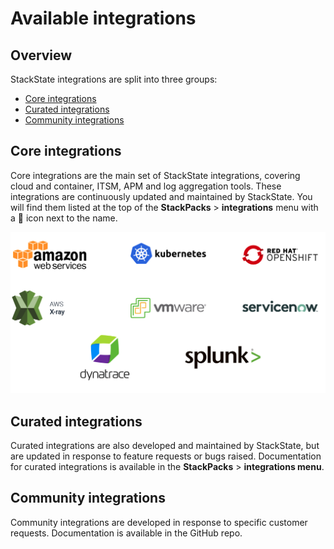 # Available integrations

## Overview

StackState integrations are split into three groups:
 
* [Core integrations](#core-integrations)
* [Curated integrations](#curated-integrations)
* [Community integrations](#community-integrations)

## Core integrations

Core integrations are the main set of StackState integrations, covering cloud and container, ITSM, APM and log aggregation tools. These integrations are continuously updated and maintained by StackState. You will find them listed at the top of the **StackPacks** > **integrations** menu with a 💠 icon next to the name.

![](/.gitbook/assets/v43_core_logos.png)

## Curated integrations

Curated integrations are also developed and maintained by StackState, but are updated in response to feature requests or bugs raised. Documentation for curated integrations is available in the **StackPacks** > **integrations menu**.


## Community integrations

Community integrations are developed in response to specific customer requests. Documentation is available in the GitHub repo. 



